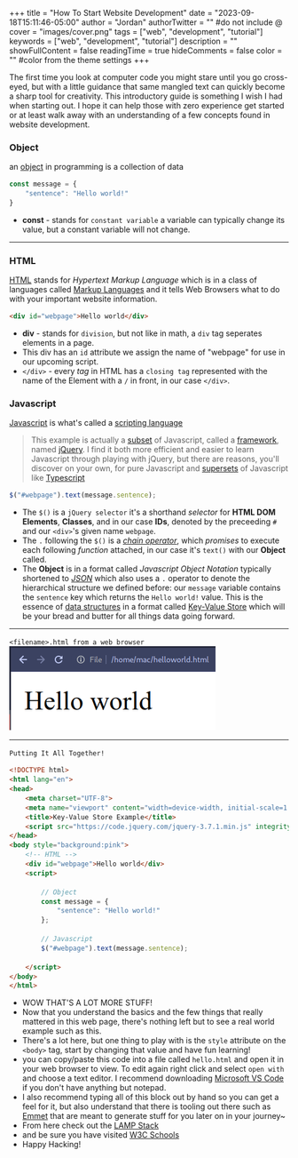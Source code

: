 +++
title = "How To Start Website Development"
date = "2023-09-18T15:11:46-05:00"
author = "Jordan"
authorTwitter = "" #do not include @
cover = "images/cover.png"
tags = ["web", "development", "tutorial"]
keywords = ["web", "development", "tutorial"]
description = ""
showFullContent = false
readingTime = true
hideComments = false
color = "" #color from the theme settings
+++

The first time you look at computer code you might stare until you go cross-eyed, but with a little guidance that same mangled text can quickly become a sharp tool for creativity. This introductory guide is something I wish I had when starting out. I hope it can help those with zero experience get started or at least walk away with an understanding of a few concepts found in website development.

### Object
an [object](https://www.w3schools.com/js/js_objects.asp) in programming is a collection of data

```js
const message = {
    "sentence": "Hello world!"
}
```

* **const** - stands for `constant variable` a variable can typically change its value, but a constant variable will not change. 

<hr/>  

### HTML
[HTML](https://www.w3.org/wiki/Html/Training/What_is_HTML) stands for *Hypertext Markup Language* which is in a class of languages called [Markup Languages](https://en.wikipedia.org/wiki/Markup_language) and it tells Web Browsers what to do with your important website information.

```html
<div id="webpage">Hello world</div>
```  

* **div** - stands for `division`, but not like in math, a `div` tag seperates elements in a page.  
* This div has an `id` attribute we assign the name of "webpage" for use in our upcoming script.  
* `</div>` - every *tag* in HTML has a `closing tag` represented with the name of the Element with a `/` in front, in our case `</div>`.  

### Javascript
[Javascript](https://en.wikipedia.org/wiki/JavaScript) is what's called a [scripting language](https://en.wikipedia.org/wiki/Scripting_language)  
> This example is actually a [subset](https://en.wikipedia.org/wiki/Subset) of Javascript, called a [framework](https://en.wikipedia.org/wiki/Comparison_of_JavaScript-based_web_frameworks), named [jQuery](https://en.wikipedia.org/wiki/JQuery). I find it both more efficient and easier to learn Javascript through playing with jQuery, but there are reasons, you'll discover on your own, for pure Javascript and [supersets](https://en.wikipedia.org/wiki/Subset) of Javascript like [Typescript](https://en.wikipedia.org/wiki/TypeScript)

```javascript
$("#webpage").text(message.sentence);
```  

* The `$()` is a `jQuery selector` it's a shorthand *selector* for **HTML DOM Elements**, **Classes**, and in our case **IDs**, denoted by the preceeding `#` and our `<div>`'s given name `webpage`.  
* The `.` following the `$()` is a *[chain operator](https://www.w3schools.com/jquery/jquery_chaining.asp)*, which *promises* to execute each following *function* attached, in our case it's `text()` with our **Object** called.  
* The **Object** is in a format called *Javascript Object Notation* typically shortened to *[JSON](https://en.wikipedia.org/wiki/JSON)* which also uses a `.` operator to denote the hierarchical structure we defined before: our `message` variable contains the `sentence` key which returns the `Hello world!` value. This is the essence of [data structures](https://en.wikipedia.org/wiki/Data_structure) in a format called [Key-Value Store](https://en.wikipedia.org/wiki/Key%E2%80%93value_database) which will be your bread and butter for all things data going forward.

<hr/>  

`<filename>.html from a web browser`  
![Open Your File In A Web Browser](images/helloworld.png)

<hr/>

`Putting It All Together!`

```html
<!DOCTYPE html>
<html lang="en">
<head>
    <meta charset="UTF-8">
    <meta name="viewport" content="width=device-width, initial-scale=1.0">
    <title>Key-Value Store Example</title>
    <script src="https://code.jquery.com/jquery-3.7.1.min.js" integrity="sha256-/JqT3SQfawRcv/BIHPThkBvs0OEvtFFmqPF/lYI/Cxo=" crossorigin="anonymous"></script>
</head>
<body style="background:pink">
    <!-- HTML -->
    <div id="webpage">Hello world</div>
    <script>

        // Object
        const message = {
            "sentence": "Hello world!"
        };

        // Javascript
        $("#webpage").text(message.sentence);

    </script>
</body>
</html>
```
* WOW THAT'S A LOT MORE STUFF!
* Now that you understand the basics and the few things that really mattered in this web page, there's nothing left but to see a real world example such as this.
* There's a lot here, but one thing to play with is the `style` attribute on the `<body>` tag, start by changing that value and have fun learning!
* you can copy/paste this code into a file called `hello.html` and open it in your web browser to view. To edit again right click and select `open with` and choose a text editor. I recommend downloading [Microsoft VS Code](https://code.visualstudio.com/download) if you don't have anything but notepad.
* I also recommend typing all of this block out by hand so you can get a feel for it, but also understand that there is tooling out there such as [Emmet](https://code.visualstudio.com/docs/editor/emmet) that are meant to generate stuff for you later on in your journey~
* From here check out the [LAMP Stack](https://blog.apilayer.com/lamp-stack-what-is-it-advantages-alternatives-in-2023/)
* and be sure you have visited [W3C Schools](https://www.w3schools.com/)
* Happy Hacking!